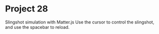 # Project 28

Slingshot simulation with Matter.js Use the cursor to control the slingshot, and use the spacebar to reload.
